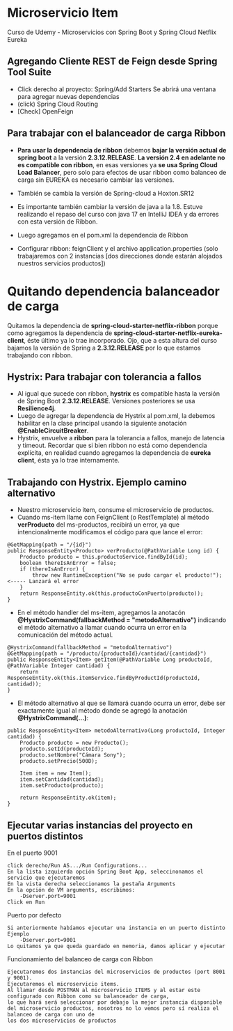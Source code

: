# Microservicio Item
Curso de Udemy - Microservicios con Spring Boot y Spring Cloud Netflix Eureka

## Agregando Cliente REST de Feign desde Spring Tool Suite
- Click derecho al proyecto: Spring/Add Starters Se abrirá una ventana para agregar nuevas dependencias 
- (click) Spring Cloud Routing
- [Check] OpenFeign

## Para trabajar con el balanceador de carga Ribbon
- **Para usar la dependencia de ribbon** debemos **bajar la versión actual de spring boot** a la versión **2.3.12.RELEASE**.
**La versión 2.4 en adelante no es compatible con ribbon**, en esas versiones ya **se usa Spring Cloud Load Balancer**, pero solo para efectos de usar ribbon como balanceo de carga sin EUREKA es necesario cambiar las versiones.
- También se cambia la versión de Spring-cloud a Hoxton.SR12
- Es importante también cambiar la versión de java a la 1.8. Estuve realizando el repaso del curso con java 17 en IntelliJ IDEA y da errores con esta versión de Ribbon.
- Luego agregamos en el pom.xml la dependencia de Ribbon

- Configurar ribbon: feignClient y el archivo application.properties (solo trabajaremos con 2 instancias [dos direcciones donde estarán alojados nuestros servicios productos])

# Quitando dependencia balanceador de carga

Quitamos la dependencia de **spring-cloud-starter-netflix-ribbon** porque como agregamos la
dependencia de **spring-cloud-starter-netflix-eureka-client**, éste último ya lo trae incorporado.
Ojo, que a esta altura del curso bajamos la versión de Spring a **2.3.12.RELEASE** por lo que estamos
trabajando con ribbon.

## Hystrix: Para trabajar con tolerancia a fallos

- Al igual que sucede con ribbon, **hystrix** es compatible hasta la versión de Spring Boot **2.3.12.RELEASE**.
  Versiones posteriores se usa **Resilience4j**.
- Luego de agregar la dependencia de Hystrix al pom.xml, la debemos habilitar en la clase principal
  usando la siguiente anotación **@EnableCircuitBreaker**.
- Hystrix, envuelve a **ribbon** para la tolerancia a fallos, manejo de latencia y timeout. Recordar que si bien ribbon
  no está como dependencia explícita, en realidad cuando agregamos la dependencia de **eureka client**, ésta ya lo
  trae internamente.

## Trabajando con Hystrix. Ejemplo camino alternativo

- Nuestro microservicio item, consume el microservicio de productos.
- Cuando ms-item llame con FeignClient (o RestTemplate) al método **verProducto** del ms-productos, recibirá un
  error, ya que intencionalmente modificamos el código para que lance el error:

````
@GetMapping(path = "/{id}")
public ResponseEntity<Producto> verProducto(@PathVariable Long id) {
    Producto producto = this.productoService.findById(id);
    boolean thereIsAnError = false;
    if (thereIsAnError) {
        throw new RuntimeException("No se pudo cargar el producto!"); <----- Lanzará el error
    }
    return ResponseEntity.ok(this.productoConPuerto(producto));
}
````

- En el método handler del ms-item, agregamos la anotacón **@HystrixCommand(fallbackMethod = "metodoAlternativo")**
  indicando el método alternativo a llamar cuando ocurra un error en la comunicación
  del método actual.

````
@HystrixCommand(fallbackMethod = "metodoAlternativo")
@GetMapping(path = "/producto/{productoId}/cantidad/{cantidad}")
public ResponseEntity<Item> getItem(@PathVariable Long productoId, @PathVariable Integer cantidad) {
    return ResponseEntity.ok(this.itemService.findByProductId(productoId, cantidad));
}
````

- El método alternativo al que se llamará cuando ocurra un error,
  debe ser exactamente igual al método donde se agregó la anotación **@HystrixCommand(...)**:

````
public ResponseEntity<Item> metodoAlternativo(Long productoId, Integer cantidad) {
    Producto producto = new Producto();
    producto.setId(productoId);
    producto.setNombre("Cámara Sony");
    producto.setPrecio(500D);

    Item item = new Item();
    item.setCantidad(cantidad);
    item.setProducto(producto);

    return ResponseEntity.ok(item);
}
````

## Ejecutar varias instancias del proyecto en puertos distintos
En el puerto 9001

```
click derecho/Run AS.../Run Configurations...
En la lista izquierda opción Spring Boot App, seleccinonamos el servicio que ejecutaremos
En la vista derecha seleccionamos la pestaña Arguments
En la opción de VM arguments, escribimos: 
	-Dserver.port=9001
Click en Run
```

Puerto por defecto

```
Si anteriormente habíamos ejecutar una instancia en un puerto distinto	
Ejemplo
	-Dserver.port=9001
Lo quitamos ya que queda guardado en memoria, damos aplicar y ejecutar
```

Funcionamiento del balanceo de carga con Ribbon

```
Ejecutaremos dos instancias del microservicios de productos (port 8001 y 9001). 
Ejecutaremos el microservicio items. 
Al llamar desde POSTMAN al microservicio ITEMS y al estar este 
configurado con Ribbon como su balanceador de carga, 
lo que hará será seleccionar por debajo la mejor instancia disponible
del microservicio productos, nosotros no lo vemos pero sí realiza el balanceo de carga con uno de 
los dos microservicios de productos
```